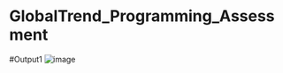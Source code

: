 # GlobalTrend_Programming_Assessment
#Output1
![image](https://github.com/user-attachments/assets/2306516e-fac7-4228-94a3-2aace2a9bd36)
